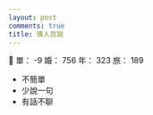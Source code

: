 ```yaml
---
layout: post
comments: true
title: 情人百說
---
```


:japanese_goblin: 單： -9 婚： 756 年： 323 旅： 189

- 不簡單
- 少說一句
- 有話不聊

